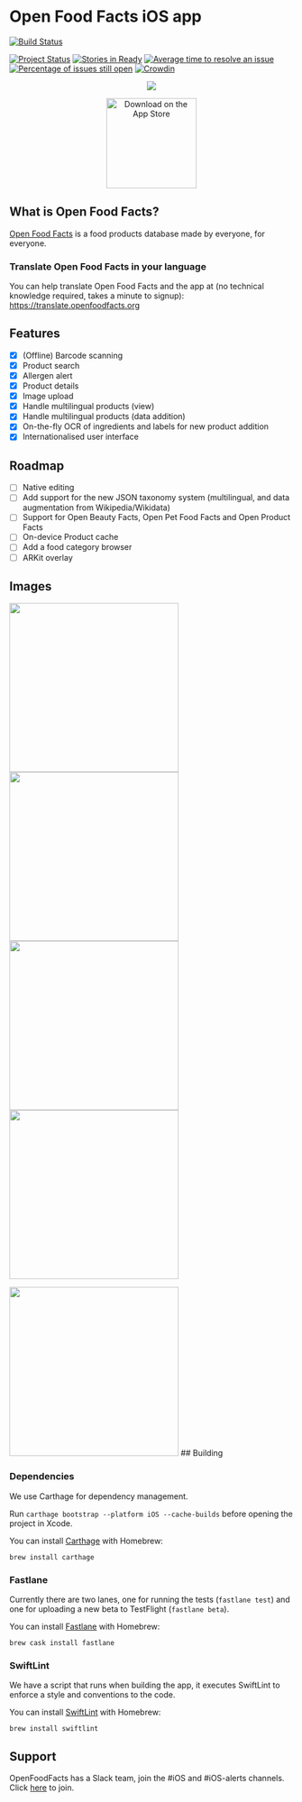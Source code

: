 # Open Food Facts iOS app
[![Build Status](https://travis-ci.org/openfoodfacts/openfoodfacts-ios.svg?branch=master)](https://travis-ci.org/openfoodfacts/openfoodfacts-ios)

[![Project Status](http://opensource.box.com/badges/active.svg)](http://opensource.box.com/badges)
[![Stories in Ready](https://badge.waffle.io/openfoodfacts/openfoodfacts-ios.svg?label=ready&title=Ready)](https://waffle.io/openfoodfacts/openfoodfacts-ios)
[![Average time to resolve an issue](https://isitmaintained.com/badge/resolution/openfoodfacts/openfoodfacts-ios.svg)](https://isitmaintained.com/project/openfoodfacts/openfoodfacts-ios "Average time to resolve an issue")
[![Percentage of issues still open](https://isitmaintained.com/badge/open/openfoodfacts/openfoodfacts-ios.svg)](https://isitmaintained.com/project/openfoodfacts/openfoodfacts-ios "Percentage of issues still open")
[![Crowdin](https://d322cqt584bo4o.cloudfront.net/openfoodfacts/localized.svg)](https://crowdin.com/project/openfoodfacts)
<br>
<p align="center">  
  <img src="https://static.openfoodfacts.org/images/misc/openfoodfacts-logo-en-178x150.png" >
  </a>
</p>

<p align="center">  
  <a href=https://geo.itunes.apple.com/mg/app/open-food-facts/id588797948?mt=8>
  <img alt="Download on the App Store" src="https://user-images.githubusercontent.com/7317008/43209852-4ca39622-904b-11e8-8ce1-cdc3aee76ae9.png" width=160>
  </a>
</p>


## What is Open Food Facts?

[Open Food Facts](https://world.openfoodfacts.org/) is a food products database made by everyone, for everyone.


### Translate Open Food Facts in your language

You can help translate Open Food Facts and the app at (no technical knowledge required, takes a minute to signup): <br>
https://translate.openfoodfacts.org

## Features

- [x] (Offline) Barcode scanning
- [x] Product search
- [x] Allergen alert
- [x] Product details
- [x] Image upload
- [x] Handle multilingual products (view)
- [x] Handle multilingual products (data addition)
- [x] On-the-fly OCR of ingredients and labels for new product addition
- [x] Internationalised user interface

## Roadmap
- [ ] Native editing
- [ ] Add support for the new JSON taxonomy system (multilingual, and data augmentation from Wikipedia/Wikidata)
- [ ] Support for Open Beauty Facts, Open Pet Food Facts and Open Product Facts
- [ ] On-device Product cache
- [ ] Add a food category browser
- [ ] ARKit overlay

## Images

<img src="https://is2-ssl.mzstatic.com/image/thumb/Purple124/v4/e7/18/27/e71827cd-1fd4-5b81-b52e-2668feed9700/pr_source.png/230x0w.png" height="300"><img src="https://is3-ssl.mzstatic.com/image/thumb/Purple114/v4/98/11/48/9811480a-d2a7-0050-f094-7f22809d532d/pr_source.png/230x0w.png" height="300"><img src="https://is4-ssl.mzstatic.com/image/thumb/Purple124/v4/d0/f6/45/d0f64585-caec-2201-43e1-098ce809f1cc/pr_source.png/230x0w.png" height="300"><img src="https://is3-ssl.mzstatic.com/image/thumb/Purple124/v4/4b/29/e9/4b29e937-ac81-ec04-218c-3747e6e041a2/pr_source.png/460x0w.png" height="300">


<img src="https://is5-ssl.mzstatic.com/image/thumb/Purple113/v4/9f/cc/76/9fcc763c-5abf-d01a-6397-16a35599099a/pr_source.png/690x0w.png" height="300">
## Building

### Dependencies
We use Carthage for dependency management.

Run `carthage bootstrap --platform iOS --cache-builds` before opening the project in Xcode.

You can install [Carthage](https://github.com/Carthage/Carthage) with Homebrew:
```
brew install carthage
```

### Fastlane

Currently there are two lanes, one for running the tests (`fastlane test`) and one for uploading a new beta to TestFlight (`fastlane beta`).

You can install [Fastlane](https://github.com/fastlane/fastlane) with Homebrew:
```
brew cask install fastlane
```

### SwiftLint

We have a script that runs when building the app, it executes SwiftLint to enforce a style and conventions to the code.

You can install [SwiftLint](https://github.com/realm/SwiftLint/) with Homebrew:
```
brew install swiftlint
```

## Support

OpenFoodFacts has a Slack team, join the #iOS and #iOS-alerts channels. Click [here](https://slack.openfoodfacts.org/) to join.
